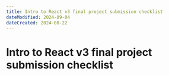 ```yaml
---
title: Intro to React v3 final project submission checklist
dateModified: 2024-09-04
dateCreated: 2024-08-22
---
```


# Intro to React v3 final project submission checklist
